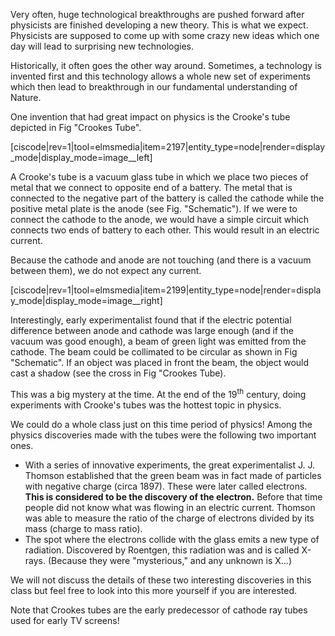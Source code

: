 Very often, huge technological breakthroughs are pushed forward after physicists are finished developing a new theory. This is what we expect. Physicists are supposed to come up with some crazy new ideas which one day will lead to surprising new technologies.

Historically, it often goes the other way around. Sometimes, a technology is invented first and this technology allows a whole new set of experiments which then lead to breakthrough in our fundamental understanding of Nature.

One invention that had great impact on physics is the Crooke's tube depicted in Fig "Crookes Tube".

[ciscode|rev=1|tool=elmsmedia|item=2197|entity_type=node|render=display_mode|display_mode=image__left]

A Crooke's tube is a vacuum glass tube in which we place two pieces of metal that we connect to opposite end of a battery. The metal that is connected to the negative part of the battery is called the cathode while the positive metal plate is the anode (see Fig. "Schematic"). If we were to connect the cathode to the anode, we would have a simple circuit which connects two ends of battery to each other. This would result in an electric current.

Because the cathode and anode are not touching (and there is a vacuum between them), we do not expect any current.

[ciscode|rev=1|tool=elmsmedia|item=2199|entity_type=node|render=display_mode|display_mode=image__right]

Interestingly, early experimentalist found that if the electric potential difference between anode and cathode was large enough (and if the vacuum was good enough), a beam of green light was emitted from the cathode. The beam could be collimated to be circular as shown in Fig "Schematic". If an object was placed in front the beam, the object would cast a shadow (see the cross in Fig "Crookes Tube).

This was a big mystery at the time. At the end of the 19<sup>th</sup> century, doing experiments with Crooke's tubes was the hottest topic in physics.

We could do a whole class just on this time period of physics! Among the physics discoveries made with the tubes were the following two important ones.

- With a series of innovative experiments, the great experimentalist J. J. Thomson established that the green beam was in fact made of particles with negative charge (circa 1897). These were later called electrons. **This is considered to be the discovery of the electron.** Before that time people did not know what was flowing in an electric current. Thomson was able to measure the ratio of the charge of electrons divided by its mass (charge to mass ratio).
- The spot where the electrons collide with the glass emits a new type of radiation. Discovered by Roentgen, this radiation was and is called X-rays. (Because they were "mysterious," and any unknown is X...)

We will not discuss the details of these two interesting discoveries in this class but feel free to look into this more yourself if you are interested.

Note that Crookes tubes are the early predecessor of cathode ray tubes used for early TV screens!